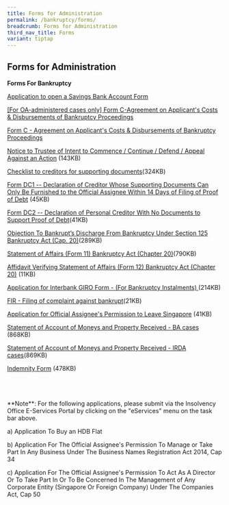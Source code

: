 ```yaml
---
title: Forms for Administration
permalink: /bankruptcy/forms/
breadcrumb: Forms for Administration
third_nav_title: Forms
variant: tiptap
---
```

<h2>Forms for Administration</h2>
<p><strong>Forms For Bankruptcy</strong>
</p>
<p><a href="https://go.gov.sg/savingsbankapplicationform" rel="noopener noreferrer nofollow" target="_blank">Application to open a Savings Bank Account Form</a>
</p>
<p><a href="https://go.gov.sg/formc-applicant-costs-disbursements" rel="noopener nofollow" target="_blank">[For OA-administered cases only] Form C-Agreement on Applicant's Costs &amp; Disbursements of Bankruptcy Proceedings</a>
</p>
<p></p>
<p><a href="/files/Forms/FormC_CAA25Jul17.pdf" rel="noopener nofollow" target="_blank">Form C - Agreement on Applicant's Costs &amp; Disbursements of Bankruptcy Proceedings</a>
</p>
<p><a href="/files/Forms/NOTICETOTRUSTEEOFINTENTIONFORCOURTACTION.pdf" rel="noopener noreferrer nofollow" target="_blank">Notice to Trustee of Intent to Commence / Continue / Defend / Appeal Against an Action</a> (143KB)</p>
<p><a href="/files/ChecklisttoCreditorsforSupportingDocuments_revisedversion20062018.pdf" rel="noopener noreferrer nofollow" target="_blank">Checklist to creditors for supporting documents</a>(324KB)</p>
<p><a href="/files/FormDC1DRS.pdf" rel="noopener noreferrer nofollow" target="_blank">Form DC1 -- Declaration of Creditor Whose Supporting Documents Can Only Be Furnished to the Official Assignee Within 14 Days of Filing of Proof of Debt</a> (45KB)</p>
<p><a href="/files/FormDC2DRS.pdf" rel="noopener noreferrer nofollow" target="_blank">Form DC2 -- Declaration of Personal Creditor With No Documents to Support Proof of Debt</a>(41KB)</p>
<p><a href="/files/S125objectiontodischarge.pdf" rel="noopener noreferrer nofollow" target="_blank">Objection To Bankrupt’s Discharge From Bankruptcy Under Section 125 Bankruptcy Act (Cap. 20)</a>(289KB)
<br>
</p>
<p><a href="/files/Form11-StatementofAffairs.pdf" rel="noopener noreferrer nofollow" target="_blank">Statement of Affairs (Form 11) Bankruptcy Act (Chapter 20)</a>(790KB)
<br>
</p>
<p><a href="/files/Form12AffidavitVerifyingStatementofAffairs.pdf" rel="noopener noreferrer nofollow" target="_blank">Affidavit Verifying Statement of Affairs (Form 12) Bankruptcy Act (Chapter 20)</a> (11KB)</p>
<p><a href="/files/directdebitapplicationformapr2018(27092023).pdf" rel="noopener noreferrer nofollow" target="_blank">Application for Interbank GIRO Form - (For Bankruptcy Instalments) </a>(214KB)</p>
<p><a href="/files/(27092023)firstinformationreport.pdf" rel="noopener noreferrer nofollow" target="_blank">FIR - Filing of complaint against bankrupt</a>(21KB)</p>
<p><a href="/files/ApplicationforOfficialAssigneePermissiontoLeaveSingapore.pdf" rel="noopener noreferrer nofollow" target="_blank">Application for Official Assignee's Permission to Leave Singapore</a> (41KB)</p>
<p><a href="/files/smp-ba(7sep21)(27092023).pdf" rel="noopener noreferrer nofollow" target="_blank">Statement of Account of Moneys and Property Received - BA cases</a> (868KB)</p>
<p><a href="/files/smp-irda(7sep21)(27092023).pdf" rel="noopener noreferrer nofollow" target="_blank">Statement of Account of Moneys and Property Received - IRDA cases</a>(869KB)</p>
<p><a href="/files/indemnityform(amended27sept2023).pdf" rel="noopener noreferrer nofollow" target="_blank">Indemnity Form</a> (478KB)
<br>
</p>
<p>
<br>
<br>
<br>**Note**: For the following applications, please submit via the Insolvency
Office E-Services Portal by clicking on the "eServices" menu on the task
bar above.</p>
<p>a) Application To Buy an HDB Flat</p>
<p>b) Application For The Official Assignee's Permission To Manage or Take
Part In Any Business Under The Business Names Registration Act 2014, Cap
34</p>
<p>c) Application For The Official Assignee's Permission To Act As A Director
Or To Take Part In Or To Be Concerned In The Management of Any Corporate
Entity (Singapore Or Foreign Company) Under The Companies Act, Cap 50</p>